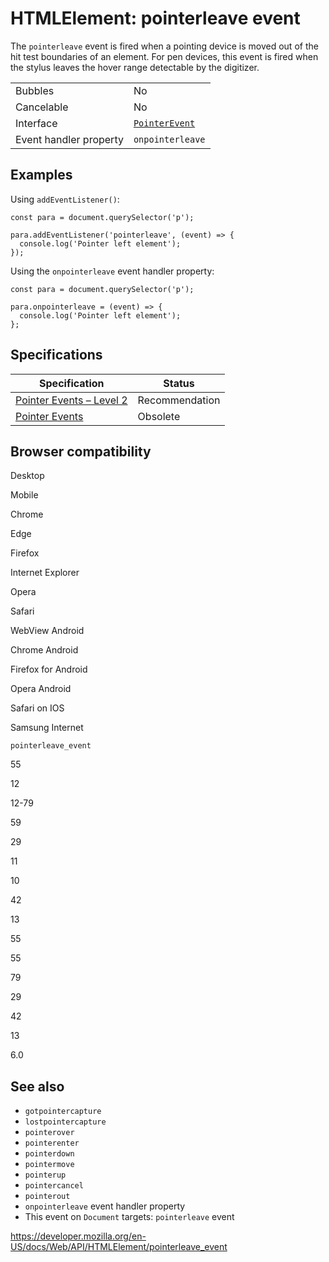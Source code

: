 # HTMLElement: pointerleave event

The `pointerleave` event is fired when a pointing device is moved out of the hit test boundaries of an element. For pen devices, this event is fired when the stylus leaves the hover range detectable by the digitizer.

<table><tbody><tr class="odd"><td>Bubbles</td><td>No</td></tr><tr class="even"><td>Cancelable</td><td>No</td></tr><tr class="odd"><td>Interface</td><td><a href="../pointerevent"><code>PointerEvent</code></a></td></tr><tr class="even"><td>Event handler property</td><td><code>onpointerleave</code></td></tr></tbody></table>

## Examples

Using `addEventListener()`:

    const para = document.querySelector('p');

    para.addEventListener('pointerleave', (event) => {
      console.log('Pointer left element');
    });

Using the `onpointerleave` event handler property:

    const para = document.querySelector('p');

    para.onpointerleave = (event) => {
      console.log('Pointer left element');
    };

## Specifications

<table><thead><tr class="header"><th>Specification</th><th>Status</th></tr></thead><tbody><tr class="odd"><td><a href="https://www.w3.org/TR/pointerevents2/#the-pointerleave-event">Pointer Events – Level 2</a></td><td><span class="spec-rec">Recommendation</span></td></tr><tr class="even"><td><a href="https://www.w3.org/TR/pointerevents1/#the-pointerleave-event">Pointer Events</a></td><td><span class="spec-obsolete">Obsolete</span></td></tr></tbody></table>

## Browser compatibility

Desktop

Mobile

Chrome

Edge

Firefox

Internet Explorer

Opera

Safari

WebView Android

Chrome Android

Firefox for Android

Opera Android

Safari on IOS

Samsung Internet

`pointerleave_event`

55

12

12-79

59

29

11

10

42

13

55

55

79

29

42

13

6.0

## See also

- `gotpointercapture`
- `lostpointercapture`
- `pointerover`
- `pointerenter`
- `pointerdown`
- `pointermove`
- `pointerup`
- `pointercancel`
- `pointerout`
- `onpointerleave` event handler property
- This event on `Document` targets: `pointerleave` event

<a href="https://developer.mozilla.org/en-US/docs/Web/API/HTMLElement/pointerleave_event" class="_attribution-link">https://developer.mozilla.org/en-US/docs/Web/API/HTMLElement/pointerleave_event</a>
